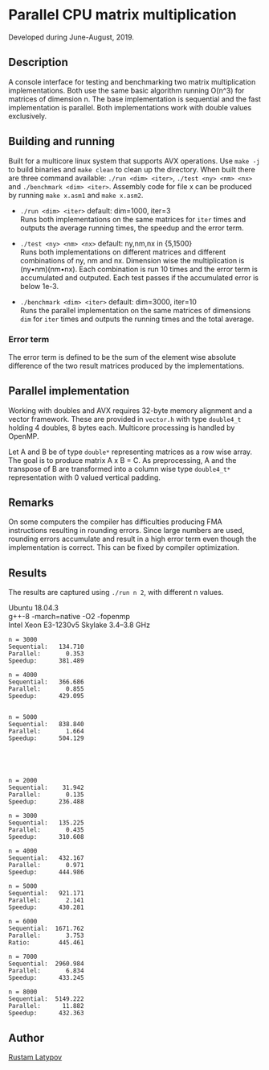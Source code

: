 ﻿# Parallel CPU matrix multiplication 

Developed during June-August, 2019.


## Description

A console interface for testing and benchmarking two matrix multiplication implementations. Both use the same basic algorithm running O(n^3) for matrices of dimension n. The base implementation is sequential and the fast implementation is parallel. Both implementations work with double values exclusively. 


## Building and running

Built for a multicore linux system that supports AVX operations. Use `make -j` to build binaries and `make clean` to clean up the directory. When built there are three command available: `./run <dim> <iter>`, `./test <ny> <nm> <nx>` and `./benchmark <dim> <iter>`. Assembly code for file x can be produced by running `make x.asm1` and `make x.asm2`.

- `./run <dim> <iter>` default: dim=1000, iter=3 <br/>
Runs both implementations on the same matrices for `iter` times and outputs the average running times, the speedup and the error term.

- `./test <ny> <nm> <nx>` default: ny,nm,nx in {5,1500} <br/>
Runs both implementations on different matrices and different combinations of ny, nm and nx. Dimension wise the multiplication is (ny•nm)(nm•nx). Each combination is run 10 times and the error term is accumulated and outputed. Each test passes if the accumulated error is below 1e-3. 

- `./benchmark <dim> <iter>` default: dim=3000, iter=10 <br/>
Runs the parallel implementation on the same matrices of dimensions `dim` for `iter` times and outputs the running times and the total average.

### Error term
The error term is defined to be the sum of the element wise absolute difference of the two result matrices produced by the implementations.


## Parallel implementation
Working with doubles and AVX requires 32-byte memory alignment and a vector framework. These are provided in ``vector.h`` with type ``double4_t`` holding 4 doubles, 8 bytes each. Multicore processing is handled by OpenMP.

Let A and B be of type ``double*`` representing matrices as a row wise array. The goal is to produce matrix A x B = C. As preprocessing, A and the transpose of B are transformed into a column wise type ``double4_t*`` representation with 0 valued vertical padding.




## Remarks
On some computers the compiler has difficulties producing FMA instructions resulting in rounding errors. Since large numbers are used, rounding errors accumulate and result in a high error term even though the implementation is correct. This can be fixed by compiler optimization. 


## Results
The results are captured using `./run n 2`, with different n values. 

Ubuntu 18.04.3 <br/>
g++-8 -march=native -O2 -fopenmp <br/>
Intel Xeon E3-1230v5 Skylake 3.4–3.8 GHz

```
n = 3000
Sequential:   134.710
Parallel:       0.353
Speedup:      381.489

n = 4000
Sequential:   366.686
Parallel:       0.855
Speedup:      429.095


n = 5000
Sequential:   838.840
Parallel:       1.664
Speedup:      504.129





n = 2000
Sequential:    31.942 
Parallel:       0.135
Speedup:      236.488

n = 3000
Sequential:   135.225 
Parallel:       0.435 
Speedup:      310.608

n = 4000
Sequential:   432.167 
Parallel:       0.971 
Speedup:      444.986

n = 5000
Sequential:   921.171 
Parallel:       2.141 
Speedup:      430.281

n = 6000
Sequential:  1671.762 
Parallel:       3.753 
Ratio:        445.461

n = 7000
Sequential:  2960.984 
Parallel:       6.834 
Speedup:      433.245 

n = 8000
Sequential:  5149.222 
Parallel:      11.882 
Speedup:      432.363 
```

## Author

[Rustam Latypov](mailto:rustam.latypov@aalto.fi)